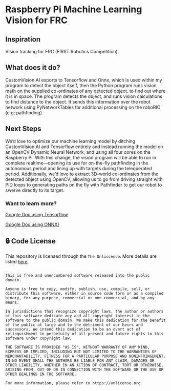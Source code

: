 # Raspberry Pi Machine Learning Vision for FRC

## Inspiration 
Vision tracking for FRC (FIRST Robotics Competition).

## What does it do?
CustomVision.AI exports to Tensorflow and Onnx, which is used within my program to detect the object itself, then the Python program runs vision math on the supplied co-ordinates of any detected object.
to find out where it is in space. The program detects the object, and runs vision calculations to find distance to the object. It sends this information over the robot network using PyNetworkTables for additional processing on the roboRIO (e.g; pathfinding).

## Next Steps
We’d love to optimize our machine learning model by ditching CustomVision.AI and Tensorflow entirely and instead running the model on an OpenCV Dynamic Neural Network, and using all four cores on the Raspberry Pi. With this change, the vision program will be able to run in complete realtime—opening its use for on-the-fly pathfinding in the autonomous period and lining up with targets during the teleoperated period. Additionally, we’d love to extract 3D-world co-ordinates from the detected object using OpenCV, allowing us to go from driving straight with PID loops to generating paths on the fly with Pathfinder to get our robot to swerve directly to its target.

### Want to learn more?
[Google Doc using Tensorflow](https://docs.google.com/document/d/1xEkql4t2k2on5pWODVsJKmNB83CbAXsfhYoOYy8iIx8/edit?usp=sharing)

[Google Doc using ONNX)](https://docs.google.com/document/d/1wLhM5ahvdox7a_Fom5_leUtu3d5cdZXE6BZQBcUypsc/edit?usp=sharing)

## 🔒 Code License
This repository is licensed through the `The Unliscence`. More details are listed [here](https://github.com/ssnnd0/611-FRC-VISIOn/blob/main/LICENSE). 

```

This is free and unencumbered software released into the public domain.

Anyone is free to copy, modify, publish, use, compile, sell, or
distribute this software, either in source code form or as a compiled
binary, for any purpose, commercial or non-commercial, and by any
means.

In jurisdictions that recognize copyright laws, the author or authors
of this software dedicate any and all copyright interest in the
software to the public domain. We make this dedication for the benefit
of the public at large and to the detriment of our heirs and
successors. We intend this dedication to be an overt act of
relinquishment in perpetuity of all present and future rights to this
software under copyright law.

THE SOFTWARE IS PROVIDED "AS IS", WITHOUT WARRANTY OF ANY KIND,
EXPRESS OR IMPLIED, INCLUDING BUT NOT LIMITED TO THE WARRANTIES OF
MERCHANTABILITY, FITNESS FOR A PARTICULAR PURPOSE AND NONINFRINGEMENT.
IN NO EVENT SHALL THE AUTHORS BE LIABLE FOR ANY CLAIM, DAMAGES OR
OTHER LIABILITY, WHETHER IN AN ACTION OF CONTRACT, TORT OR OTHERWISE,
ARISING FROM, OUT OF OR IN CONNECTION WITH THE SOFTWARE OR THE USE OR
OTHER DEALINGS IN THE SOFTWARE.

For more information, please refer to https://unlicense.org
```
